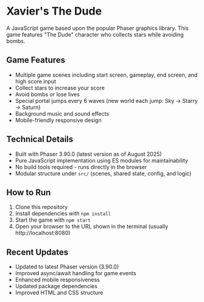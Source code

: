 # Xavier's The Dude

A JavaScript game based upon the popular Phaser graphics library. This game features "The Dude" character who collects stars while avoiding bombs.

## Game Features

- Multiple game scenes including start screen, gameplay, end screen, and high score input
- Collect stars to increase your score
- Avoid bombs or lose lives
- Special portal jumps every 6 waves (new world each jump: Sky -> Starry -> Saturn)
- Background music and sound effects
- Mobile-friendly responsive design

## Technical Details

- Built with Phaser 3.90.0 (latest version as of August 2025)
- Pure JavaScript implementation using ES modules for maintainability
- No build tools required - runs directly in the browser
- Modular structure under `src/` (scenes, shared state, config, and logic)

## How to Run

1. Clone this repository
2. Install dependencies with `npm install`
3. Start the game with `npm start`
4. Open your browser to the URL shown in the terminal (usually http://localhost:8080)

## Recent Updates

- Updated to latest Phaser version (3.90.0)
- Improved async/await handling for game events
- Enhanced mobile responsiveness
- Updated package dependencies
- Improved HTML and CSS structure

